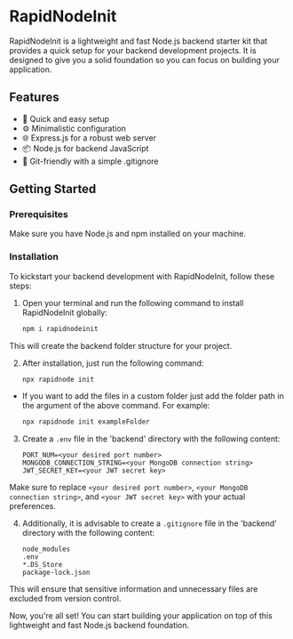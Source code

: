 # RapidNodeInit

RapidNodeInit is a lightweight and fast Node.js backend starter kit that provides a quick setup for your backend development projects. It is designed to give you a solid foundation so you can focus on building your application.

## Features

- 🚀 Quick and easy setup
- ⚙️ Minimalistic configuration
- 🌐 Express.js for a robust web server
- 📦 Node.js for backend JavaScript
- 🔄 Git-friendly with a simple .gitignore

## Getting Started

### Prerequisites

Make sure you have Node.js and npm installed on your machine.

### Installation

To kickstart your backend development with RapidNodeInit, follow these steps:

1. Open your terminal and run the following command to install RapidNodeInit globally:

   ```bash
   npm i rapidnodeinit 

This will create the backend folder structure for your project.

2. After installation, just run the following command:
   ```bash
   npx rapidnode init
* If you want to add the files in a custom folder just add the folder path in the argument of the above command. For example: 
    ```bash
    npx rapidnode init exampleFolder
3. Create a `.env` file in the 'backend' directory with the following content:
    ```env
    PORT_NUM=<your desired port number>
    MONGODB_CONNECTION_STRING=<your MongoDB connection string>
    JWT_SECRET_KEY=<your JWT secret key>

Make sure to replace `<your desired port number>`, `<your MongoDB connection string>`, and `<your JWT secret key>` with your actual preferences.

4. Additionally, it is advisable to create a `.gitignore` file in the 'backend' directory with the following content:
    ```plaintext
    node_modules
    .env
    *.DS_Store
    package-lock.json
    
This will ensure that sensitive information and unnecessary files are excluded from version control.

Now, you're all set! You can start building your application on top of this lightweight and fast Node.js backend foundation.
